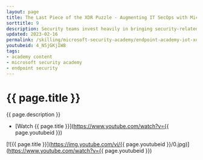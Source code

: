 ```yaml
---
layout: page
title: The Last Piece of the XDR Puzzle - Augmenting IT SecOps with Microsoft Defender for IoT
sorttitle: 9
description: Security teams invest heavily in bringing security-related telemetry data into a single place, with the vision of "one XDR to rule them all." However, many overlook the bulk of the network that remains obscure - IoT and unmanaged devices. JReview how Microsoft Defender for IoT integrates with M365D to complete the XDR story with IoT visibility, assessment, and security.
updated: 2023-02-16
permalink: /skilling/microsoft-security-academy/endpoint-academy-iot-xdr
youtubeid: 4_N5jGKjIW8
tags: 
- academy content
- microsoft security academy
- endpoint security
---
```


# {{ page.title }}

{{ page.description }}

* [Watch {{ page.title }}](https://www.youtube.com/watch?v={{ page.youtubeid }})

[![{{ page.title }}](https://img.youtube.com/vi/{{ page.youtubeid }}/0.jpg)](https://www.youtube.com/watch?v={{ page.youtubeid }})